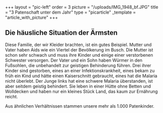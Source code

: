 +++
layout = "pic-left"
order = 3
picture = "/uploads/IMG_1948_bf.JPG"
title = "3 Patenschaft unter dem Jahr"
type = "picarticle"
_template = "article_with_picture"
+++

## Die häusliche Situation der Ärmsten

Diese Familie, der wir Kleider brachten, ist ein gutes Beispiel. Mutter und Vater haben Aids wie ein Viertel der Bevölkerung im Busch. Die Mutter ist schon sehr schwach und muss ihre Kinder und einige einer verstorbenen Schwester versorgen. Der Vater und ein Sohn haben Würmer in den Fußsohlen, die unbehandelt zur geistigen Behinderung führen. Drei ihrer Kinder sind gestorben, eines an einer Infektionskrankheit, eines bekam zu früh ein Kind und hätte einen Kaiserschnitt gebraucht, eines hat die Malaria nicht überlebt. Der Junge links hat eine schwere Malaria überstanden, ist aber seitdem geistig behindert. Sie leben in einer Hütte ohne Betten und Wolldecken und haben nur ein kleines Stück Land, das kaum zur Ernährung reicht.

Aus ähnlichen Verhältnissen stammen unsere mehr als 1.000 Patenkinder.
